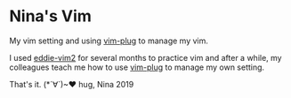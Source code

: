 # Nina's Vim

My vim setting and using [vim-plug](https://github.com/junegunn/vim-plug) to manage my vim.

I used [eddie-vim2](https://github.com/kaochenlong/eddie-vim2) for several months to practice vim and after a while, my colleagues teach me how to use [vim-plug](https://github.com/junegunn/vim-plug) to manage my own setting.

That's it. (*´∀`)~♥
hug, Nina
2019
